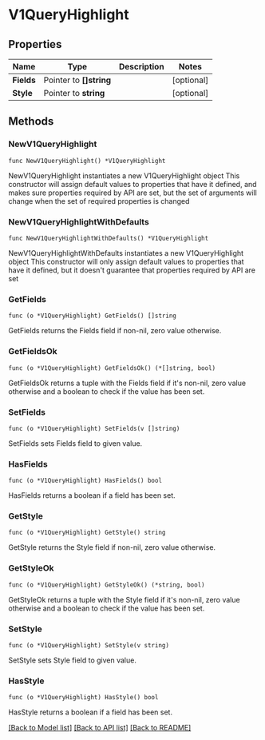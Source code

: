 # V1QueryHighlight

## Properties

Name | Type | Description | Notes
------------ | ------------- | ------------- | -------------
**Fields** | Pointer to **[]string** |  | [optional] 
**Style** | Pointer to **string** |  | [optional] 

## Methods

### NewV1QueryHighlight

`func NewV1QueryHighlight() *V1QueryHighlight`

NewV1QueryHighlight instantiates a new V1QueryHighlight object
This constructor will assign default values to properties that have it defined,
and makes sure properties required by API are set, but the set of arguments
will change when the set of required properties is changed

### NewV1QueryHighlightWithDefaults

`func NewV1QueryHighlightWithDefaults() *V1QueryHighlight`

NewV1QueryHighlightWithDefaults instantiates a new V1QueryHighlight object
This constructor will only assign default values to properties that have it defined,
but it doesn't guarantee that properties required by API are set

### GetFields

`func (o *V1QueryHighlight) GetFields() []string`

GetFields returns the Fields field if non-nil, zero value otherwise.

### GetFieldsOk

`func (o *V1QueryHighlight) GetFieldsOk() (*[]string, bool)`

GetFieldsOk returns a tuple with the Fields field if it's non-nil, zero value otherwise
and a boolean to check if the value has been set.

### SetFields

`func (o *V1QueryHighlight) SetFields(v []string)`

SetFields sets Fields field to given value.

### HasFields

`func (o *V1QueryHighlight) HasFields() bool`

HasFields returns a boolean if a field has been set.

### GetStyle

`func (o *V1QueryHighlight) GetStyle() string`

GetStyle returns the Style field if non-nil, zero value otherwise.

### GetStyleOk

`func (o *V1QueryHighlight) GetStyleOk() (*string, bool)`

GetStyleOk returns a tuple with the Style field if it's non-nil, zero value otherwise
and a boolean to check if the value has been set.

### SetStyle

`func (o *V1QueryHighlight) SetStyle(v string)`

SetStyle sets Style field to given value.

### HasStyle

`func (o *V1QueryHighlight) HasStyle() bool`

HasStyle returns a boolean if a field has been set.


[[Back to Model list]](../README.md#documentation-for-models) [[Back to API list]](../README.md#documentation-for-api-endpoints) [[Back to README]](../README.md)


